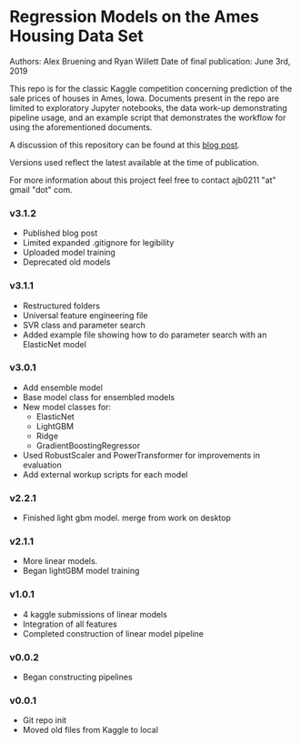 # Regression Models on the Ames Housing Data Set
Authors: Alex Bruening and Ryan Willett
Date of final publication: June 3rd, 2019

This repo is for the classic Kaggle competition concerning prediction of the sale prices of houses in Ames, Iowa. 
Documents present in the repo are limited to exploratory Jupyter notebooks, the data work-up demonstrating pipeline usage, and an example script that demonstrates the workflow for using the aforementioned documents.

A discussion of this repository can be found at this [blog post](https://nycdatascience.com/blog/student-works/studying-regression-model-efficacy-on-the-ames-housing-data-set/).

Versions used reflect the latest available at the time of publication.


For more information about this project feel free to contact ajb0211 "at" gmail "dot" com.

### v3.1.2
  * Published blog post
  * Limited expanded .gitignore for legibility
  * Uploaded model training
  * Deprecated old models

### v3.1.1
 * Restructured folders
 * Universal feature engineering file
 * SVR class and parameter search
 * Added example file showing how to do parameter search with an ElasticNet model
 

### v3.0.1
 * Add ensemble model
 * Base model class for ensembled models
 * New model classes for:
    + ElasticNet
    + LightGBM
    + Ridge
    + GradientBoostingRegressor
 * Used RobustScaler and PowerTransformer for improvements in evaluation
 * Add external workup scripts for each model

### v2.2.1
 * Finished light gbm model. merge from work on desktop

### v2.1.1
 * More linear models.
 * Began lightGBM model training

### v1.0.1
 * 4 kaggle submissions of linear models
 * Integration of all features
 * Completed construction of linear model pipeline


### v0.0.2
 * Began constructing pipelines

### v0.0.1
 * Git repo init
 * Moved old files from Kaggle to local
